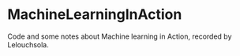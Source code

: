 # MachineLearningInAction
Code and some notes about Machine learning in Action, recorded by Lelouchsola.
